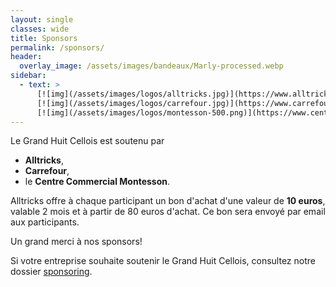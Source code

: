```yaml
---
layout: single
classes: wide
title: Sponsors
permalink: /sponsors/
header:
  overlay_image: /assets/images/bandeaux/Marly-processed.webp
sidebar:
  - text: >
      [![img](/assets/images/logos/alltricks.jpg)](https://www.alltricks.fr/)
      [![img](/assets/images/logos/carrefour.jpg)](https://www.carrefour.fr/)
      [![img](/assets/images/logos/montesson-500.png)](https://www.centre-commercial.fr/carrefour-montesson/boutiques/)
---
```


Le Grand Huit Cellois est soutenu par
+ **Alltricks**,
+ **Carrefour**,
+ le **Centre Commercial Montesson**.

Alltricks offre à chaque participant
un bon d'achat d'une valeur de **10 euros**,
valable 2 mois et à partir de 80 euros d'achat.
Ce bon sera envoyé par email aux participants.

Un grand merci à nos sponsors!

Si votre entreprise souhaite soutenir le Grand Huit Cellois,
consultez notre dossier [sponsoring](/assets/images/2024/sponsoring.pdf).
